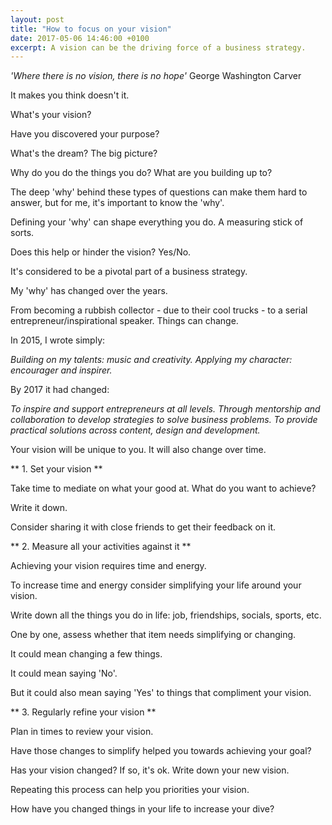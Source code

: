 ```yaml
---
layout: post
title: "How to focus on your vision"
date: 2017-05-06 14:46:00 +0100
excerpt: A vision can be the driving force of a business strategy.
---
```


_'Where there is no vision, there is no hope'_
George Washington Carver

It makes you think doesn't it.

What's your vision?

Have you discovered your purpose?

What's the dream? The big picture?

Why do you do the things you do? What are you building up to?

The deep 'why' behind these types of questions can make them hard to answer, but for me, it's important to know the 'why'.

Defining your 'why' can shape everything you do. A measuring stick of sorts.

Does this help or hinder the vision? Yes/No.

It's considered to be a pivotal part of a business strategy.

My 'why' has changed over the years.

From becoming a rubbish collector - due to their cool trucks - to a serial entrepreneur/inspirational speaker. Things can change.

In 2015, I wrote simply:

_Building on my talents: music and creativity. Applying my character: encourager and inspirer._

By 2017 it had changed:

_To inspire and support entrepreneurs at all levels. Through mentorship and collaboration to develop strategies to solve business problems. To provide practical solutions across content, design and development._

Your vision will be unique to you. It will also change over time.

** 1. Set your vision **

Take time to mediate on what your good at. What do you want to achieve?

Write it down.

Consider sharing it with close friends to get their feedback on it.

** 2. Measure all your activities against it **

Achieving your vision requires time and energy.

To increase time and energy consider simplifying your life around your vision.

Write down all the things you do in life: job, friendships, socials, sports, etc.

One by one, assess whether that item needs simplifying or changing.

It could mean changing a few things.

It could mean saying 'No'.

But it could also mean saying 'Yes' to things that compliment your vision.

** 3. Regularly refine your vision **

Plan in times to review your vision.

Have those changes to simplify helped you towards achieving your goal?

Has your vision changed? If so, it's ok. Write down your new vision.

Repeating this process can help you priorities your vision.

How have you changed things in your life to increase your dive?
